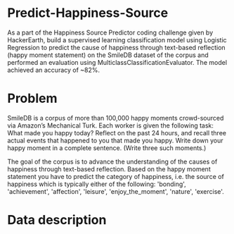 # Predict-Happiness-Source
As a part of the Happiness Source Predictor coding challenge given by HackerEarth, build a supervised learning classification model using Logistic Regression to predict the cause of happiness through text-based reflection (happy moment statement) on the SmileDB dataset of the corpus and performed an evaluation using MulticlassClassificationEvaluator. The model achieved an accuracy of ~82%.

# Problem
SmileDB is a corpus of more than 100,000 happy moments crowd-sourced via Amazon’s Mechanical Turk. Each worker is given the following task: What made you happy today? Reflect on the past 24 hours, and recall three actual events that happened to you that made you happy. Write down your happy moment in a complete sentence. (Write three such moments.)

The goal of the corpus is to advance the understanding of the causes of happiness through text-based reflection.
Based on the happy moment statement you have to predict the category of happiness, i.e. the source of happiness which is typically either of the following: 'bonding', 'achievement', 'affection', 'leisure', 'enjoy_the_moment', 'nature', 'exercise'.

# Data description

